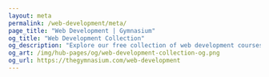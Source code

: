 ```yaml
---
layout: meta
permalink: /web-development/meta/
page_title: "Web Development | Gymnasium"
og_title: "Web Development Collection"
og_description: "Explore our free collection of web development courses, tutorials, webinars, articles, and jobs."
og_art: /img/hub-pages/og/web-development-collection-og.png
og_url: https://thegymnasium.com/web-development
---
```

